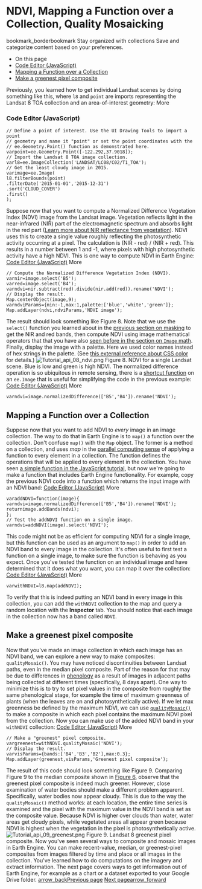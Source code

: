  
#  NDVI, Mapping a Function over a Collection, Quality Mosaicking 
bookmark_borderbookmark Stay organized with collections  Save and categorize content based on your preferences.
  * On this page
  * [Code Editor (JavaScript)](https://developers.google.com/earth-engine/tutorials/tutorial_api_06#code-editor-javascript)
  * [Mapping a Function over a Collection](https://developers.google.com/earth-engine/tutorials/tutorial_api_06#mapping-a-function-over-a-collection)
  * [Make a greenest pixel composite](https://developers.google.com/earth-engine/tutorials/tutorial_api_06#make-a-greenest-pixel-composite)


Previously, you learned how to get individual Landsat scenes by doing something like this, where `l8` and `point` are imports representing the Landsat 8 TOA collection and an area-of-interest geometry: 
More
### Code Editor (JavaScript)
```
// Define a point of interest. Use the UI Drawing Tools to import a point
// geometry and name it "point" or set the point coordinates with the
// ee.Geometry.Point() function as demonstrated here.
varpoint=ee.Geometry.Point([-122.292,37.9018]);
// Import the Landsat 8 TOA image collection.
varl8=ee.ImageCollection('LANDSAT/LC08/C02/T1_TOA');
// Get the least cloudy image in 2015.
varimage=ee.Image(
l8.filterBounds(point)
.filterDate('2015-01-01','2015-12-31')
.sort('CLOUD_COVER')
.first()
);
```

Suppose now that you want to compute a Normalized Difference Vegetation Index (NDVI) image from the Landsat image. Vegetation reflects light in the near-infrared (NIR) part of the electromagnetic spectrum and absorbs light in the red part ([Learn more about NIR reflectance from vegetation](https://science.nasa.gov/ems/08_nearinfraredwaves)). NDVI uses this to create a single value roughly reflecting the photosynthetic activity occurring at a pixel. The calculation is (NIR - red) / (NIR + red). This results in a number between 1 and -1, where pixels with high photosynthetic activity have a high NDVI. This is one way to compute NDVI in Earth Engine:
[Code Editor (JavaScript)](https://developers.google.com/earth-engine/tutorials/tutorial_api_06#code-editor-javascript-sample) More
```
// Compute the Normalized Difference Vegetation Index (NDVI).
varnir=image.select('B5');
varred=image.select('B4');
varndvi=nir.subtract(red).divide(nir.add(red)).rename('NDVI');
// Display the result.
Map.centerObject(image,9);
varndviParams={min:-1,max:1,palette:['blue','white','green']};
Map.addLayer(ndvi,ndviParams,'NDVI image');
```

The result should look something like Figure 8. Note that we use the `select()` function you learned about in the [previous section on masking](https://developers.google.com/earth-engine/tutorials/tutorial_api_05#masking) to get the NIR and red bands, then compute NDVI using image mathematical operators that that you have also [seen before in the section on `Image` math](https://developers.google.com/earth-engine/tutorials/tutorial_api_03#image-math). Finally, display the image with a palette. Here we used color names instead of hex strings in the palette. (See [this external reference about CSS color](https://developer.mozilla.org/en-US/docs/Web/CSS/color_value) for details.)
![Tutorial_api_08_ndvi.png](https://developers.google.com/static/earth-engine/images/Tutorial_api_08_ndvi.png) Figure 8. NDVI for a single Landsat scene. Blue is low and green is high NDVI. 
The normalized difference operation is so ubiquitous in remote sensing, there is a [shortcut function](https://developers.google.com/earth-engine/apidocs/ee-image-normalizeddifference) on an `ee.Image` that is useful for simplifying the code in the previous example:
[Code Editor (JavaScript)](https://developers.google.com/earth-engine/tutorials/tutorial_api_06#code-editor-javascript-sample) More
```
varndvi=image.normalizedDifference(['B5','B4']).rename('NDVI');
```

## Mapping a Function over a Collection
Suppose now that you want to add NDVI to _every_ image in an image collection. The way to do that in Earth Engine is to `map()` a function over the collection. Don't confuse `map()` with the `Map` object. The former is a method on a collection, and uses _map_ in the [parallel computing sense](https://en.wikipedia.org/wiki/Map_\(parallel_pattern\)) of applying a function to every element in a collection. The function defines the operations that will be applied to every element in the collection. You have seen [a simple function in the JavaScript tutorial](https://developers.google.com/earth-engine/tutorials/tutorial_js_01#functions), but now we're going to make a function that includes Earth Engine functionality. For example, copy the previous NDVI code into a function which returns the input image with an NDVI band: 
[Code Editor (JavaScript)](https://developers.google.com/earth-engine/tutorials/tutorial_api_06#code-editor-javascript-sample) More
```
varaddNDVI=function(image){
varndvi=image.normalizedDifference(['B5','B4']).rename('NDVI');
returnimage.addBands(ndvi);
};
// Test the addNDVI function on a single image.
varndvi=addNDVI(image).select('NDVI');
```

This code might not be as efficient for computing NDVI for a single image, but this function can be used as an argument to `map()` in order to add an NDVI band to every image in the collection. It's often useful to first test a function on a single image, to make sure the function is behaving as you expect. Once you've tested the function on an individual image and have determined that it does what you want, you can map it over the collection:
[Code Editor (JavaScript)](https://developers.google.com/earth-engine/tutorials/tutorial_api_06#code-editor-javascript-sample) More
```
varwithNDVI=l8.map(addNDVI);
```

To verify that this is indeed putting an NDVI band in every image in this collection, you can add the `withNDVI` collection to the map and query a random location with the **Inspector** tab. You should notice that each image in the collection now has a band called `NDVI`.
## Make a greenest pixel composite
Now that you've made an image collection in which each image has an NDVI band, we can explore a new way to make composites: `qualityMosaic()`. You may have noticed discontinuities between Landsat paths, even in the median pixel composite. Part of the reason for that may be due to differences in [phenology](https://en.wikipedia.org/wiki/Phenology) as a result of images in adjacent paths being collected at different times (specifically, 8 days apart). One way to minimize this is to try to set pixel values in the composite from roughly the same phenological stage, for example the time of maximum greenness of plants (when the leaves are on and photosynthetically active). If we let max greenness be defined by the maximum NDVI, we can use [`qualityMosaic()`](https://developers.google.com/earth-engine/apidocs/ee-imagecollection-qualitymosaic) to make a composite in which each pixel contains the maximum NDVI pixel from the collection. Now you can make use of the added NDVI band in your `withNDVI` collection:
[Code Editor (JavaScript)](https://developers.google.com/earth-engine/tutorials/tutorial_api_06#code-editor-javascript-sample) More
```
// Make a "greenest" pixel composite.
vargreenest=withNDVI.qualityMosaic('NDVI');
// Display the result.
varvisParams={bands:['B4','B3','B2'],max:0.3};
Map.addLayer(greenest,visParams,'Greenest pixel composite');
```

The result of this code should look something like Figure 9. Comparing Figure 9 to the median composite shown in [Figure 6](https://developers.google.com/earth-engine/tutorials/tutorial_api_05#compositing-with-reducers), observe that the greenest pixel composite is indeed much greener. However, close examination of water bodies should make a different problem apparent. Specifically, water bodies now appear cloudy. This is due to the way the `qualityMosaic()` method works: at each location, the entire time series is examined and the pixel with the maximum value in the NDVI band is set as the composite value. Because NDVI is higher over clouds than water, water areas get cloudy pixels, while vegetated areas all appear green because NDVI is highest when the vegetation in the pixel is photosynthetically active.
![Tutorial_api_09_greenest.png](https://developers.google.com/static/earth-engine/images/Tutorial_api_09_greenest.png) Figure 9. Landsat 8 greenest pixel composite. 
Now you've seen several ways to composite and mosaic images in Earth Engine. You can make recent-value, median, or greenest-pixel composites from images filtered by time and place or all images in the collection. You've learned how to do computations on the imagery and extract information. The next page covers ways to get information out of Earth Engine, for example as a chart or a dataset exported to your Google Drive folder.
[ arrow_backPrevious page](https://developers.google.com/earth-engine/tutorials/tutorial_api_05) [ Next pagearrow_forward](https://developers.google.com/earth-engine/tutorials/tutorial_api_07)

